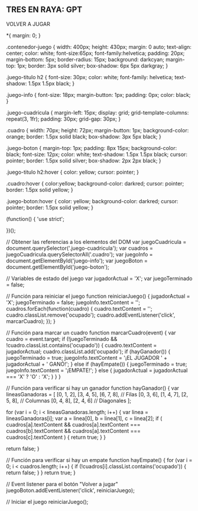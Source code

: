 <!DOCTYPE html>
<html lang="es">
<head>
  <meta charset="UTF-8">
  <meta http-equiv="X-UA-Compatible" content="IE=edge">
  <meta name="viewport" content="width=device-width, initial-scale=1.0">
<link rel="stylesheet" href="style.css">
<script src="script.js"></script>
<title>TRES EN RAYA GPT</title>
</head>
<body>
<div class="contenedor-juego">
  <div class="juego-titulo">
    <h2>TRES EN RAYA: GPT</h2>
  </div>
  <p id="juego-info" class="juego-info"></p>
  <div class="juego-cuadricula">
    <div class="cuadro"></div>
    <div class="cuadro"></div>
    <div class="cuadro"></div>
    <div class="cuadro"></div>
    <div class="cuadro"></div>
    <div class="cuadro"></div>
    <div class="cuadro"></div>
    <div class="cuadro"></div>
    <div class="cuadro"></div>
  </div>
  <div id="juego-boton" class="juego-boton">VOLVER A JUGAR</div>
</div>
</body>
</html>


*{ 
margin: 0;
}

.contenedor-juego {
  width: 400px;
  height: 430px;
  margin: 0 auto;
  text-align: center;
  color: white;
  font-size:65px;
  font-family:helvetica;
  padding: 20px;
  margin-bottom: 5px;
  border-radius: 15px;
  background: darkcyan;
  margin-top: 1px;
  border: 3px solid silver;
  box-shadow: 6px 5px darkgray;
}

.juego-titulo h2 {
  font-size: 30px;
  color: white;
  font-family: helvetica;
  text-shadow: 1.5px 1.5px black;
}

.juego-info {
  font-size: 18px;
  margin-button: 1px;
  padding: 0px;
  color: black;
}

.juego-cuadricula {
  margin-left: 15px; 
  display: grid;
  grid-template-columns: repeat(3, 1fr);
  padding: 30px;
  grid-gap: 30px;
}

.cuadro {
  width: 70px;
  height: 72px;
  margin-button: 1px;
  background-color: orange;
  border: 1.5px solid black;
  box-shadow: 3px 5px black;
}

.juego-boton {
  margin-top: 1px;
  padding: 8px 15px;
  background-color: black;
  font-size: 12px;
  color: white;
  text-shadow: 1.5px 1.5px black;
  cursor: pointer;
  border: 1.5px solid silver;
  box-shadow: 2px 2px black;
}
 
.juego-titulo h2:hover {
  color: yellow;
  cursor: pointer;
}

.cuadro:hover {
  color:yellow;
  background-color: darkred;
  cursor: pointer;
  border: 1.5px solid yellow;
}

.juego-boton:hover {
  color: yellow;
  background-color: darkred;
  cursor: pointer;
  border: 1.5px solid yellow;
}


(function() {
  'use strict';

})();

// Obtener las referencias a los elementos del DOM
var juegoCuadricula = document.querySelector('.juego-cuadricula');
var cuadros = juegoCuadricula.querySelectorAll('.cuadro');
var juegoInfo = document.getElementById('juego-info');
var juegoBoton = document.getElementById('juego-boton');

// Variables de estado del juego
var jugadorActual = 'X';
var juegoTerminado = false;

// Función para reiniciar el juego
function reiniciarJuego() {
  jugadorActual = 'X';
  juegoTerminado = false;
  juegoInfo.textContent = '';
  cuadros.forEach(function(cuadro) {
    cuadro.textContent = '';
    cuadro.classList.remove('ocupado');
    cuadro.addEventListener('click', marcarCuadro);
  });
}

// Función para marcar un cuadro
function marcarCuadro(event) {
  var cuadro = event.target;
  if (!juegoTerminado && !cuadro.classList.contains('ocupado')) {
    cuadro.textContent = jugadorActual;
    cuadro.classList.add('ocupado');
    if (hayGanador()) {
      juegoTerminado = true;
      juegoInfo.textContent = '¡EL JUGADOR  ' + jugadorActual + ' GANÓ!';
    } else if (hayEmpate()) {
      juegoTerminado = true;
      juegoInfo.textContent = '¡EMPATE!';
    } else {
      jugadorActual = jugadorActual === 'X' ? 'O' : 'X';
    }
  }
}

// Función para verificar si hay un ganador
function hayGanador() {
  var lineasGanadoras = [
    [0, 1, 2], [3, 4, 5], [6, 7, 8], // Filas
    [0, 3, 6], [1, 4, 7], [2, 5, 8], // Columnas
    [0, 4, 8], [2, 4, 6] // Diagonales
  ];

  for (var i = 0; i < lineasGanadoras.length; i++) {
    var linea = lineasGanadoras[i];
    var a = linea[0], b = linea[1], c = linea[2];
    if (
      cuadros[a].textContent &&
      cuadros[a].textContent === cuadros[b].textContent &&
      cuadros[a].textContent === cuadros[c].textContent
    ) {
      return true;
    }
  }

  return false;
}

// Función para verificar si hay un empate
function hayEmpate() {
  for (var i = 0; i < cuadros.length; i++) {
    if (!cuadros[i].classList.contains('ocupado')) {
      return false;
    }
  }
  return true;
}

// Event listener para el botón "Volver a jugar"
juegoBoton.addEventListener('click', reiniciarJuego);

// Iniciar el juego
reiniciarJuego();
